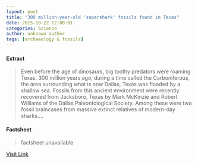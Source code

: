 ```yaml
---
layout: post
title: "300 million-year-old 'supershark' fossils found in Texas"
date: 2015-10-22 12:00:01
categories: Science
author: unknown author
tags: [archaeology & fossils]
---
```



#### Extract
>Even before the age of dinosaurs, big toothy predators were roaming Texas. 300 million years ago, during a time called the Carboniferous, the area surrounding what is now Dallas, Texas was flooded by a shallow sea. Fossils from this ancient environment were recently recovered from Jacksboro, Texas by Mark McKinzie and Robert Williams of the Dallas Paleontological Society. Among these were two fossil braincases from massive extinct relatives of modern-day sharks....

#### Factsheet
>factsheet unavailable

[Visit Link](http://phys.org/news/2015-10-million-year-old-supershark-fossils-texas.html)


